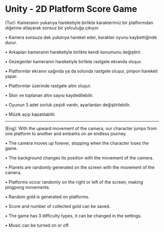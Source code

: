 # Unity - 2D Platform Score Game
(Tur): Kameranın yukarıya hareketiyle birlikte karakterimiz bir platformdan diğerine atlayarak sonsuz bir yolculuğa çıkıyor.

• Kamera sonsuza dek yukarıya hareket eder, karakter oyunu kaybettiğinde durur.

• Arkaplan kameranın hareketiyle birlikte kendi konumunu değiştirir.

• Gezegenler kameranın hareketiyle birlikte rastgele ekranda oluşur.

• Platformlar ekranın sağında ya da solunda rastgele oluşur, pinpon hareketi yapar.

• Platformlar üzerinde rastgele altın oluşur.

• Skor ve toplanan altın sayısı kaydedilebilir.

• Oyunun 3 adet zorluk çeşidi vardır, ayarlardan değiştirilebilir.

• Müzik açıp kapatılabilir.

-------
(Eng): With the upward movement of the camera, our character jumps from one platform to another and embarks on an endless journey.

• The camera moves up forever, stopping when the character loses the game.

• The background changes its position with the movement of the camera.

• Planets are randomly generated on the screen with the movement of the camera.

• Platforms occur randomly on the right or left of the screen, making pingpong movements.

• Random gold is generated on platforms.

• Score and number of collected gold can be saved.

• The game has 3 difficulty types, it can be changed in the settings.

• Music can be turned on or off.
